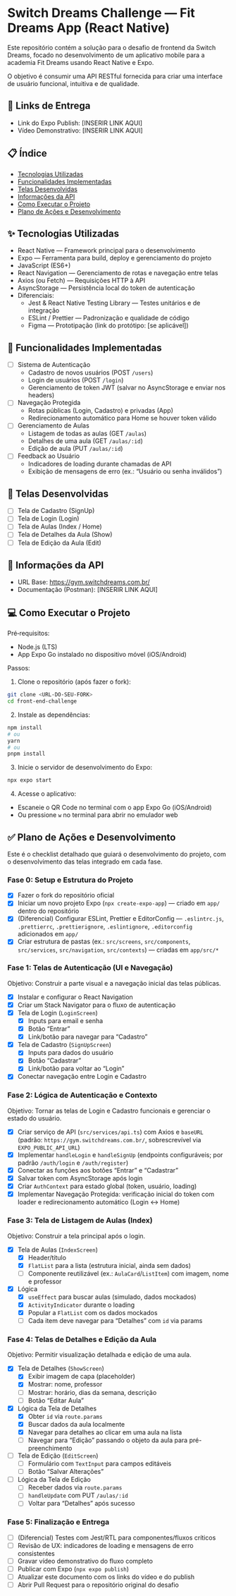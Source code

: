 # Switch Dreams Challenge — Fit Dreams App (React Native)

Este repositório contém a solução para o desafio de frontend da Switch Dreams, focado no desenvolvimento de um aplicativo mobile para a academia Fit Dreams usando React Native e Expo.

O objetivo é consumir uma API RESTful fornecida para criar uma interface de usuário funcional, intuitiva e de qualidade.

## 🔗 Links de Entrega

- Link do Expo Publish: [INSERIR LINK AQUI]
- Vídeo Demonstrativo: [INSERIR LINK AQUI]

## 📋 Índice

- [Tecnologias Utilizadas](#-tecnologias-utilizadas)
- [Funcionalidades Implementadas](#-funcionalidades-implementadas)
- [Telas Desenvolvidas](#-telas-desenvolvidas)
- [Informações da API](#-informações-da-api)
- [Como Executar o Projeto](#-como-executar-o-projeto)
- [Plano de Ações e Desenvolvimento](#-plano-de-ações-e-desenvolvimento)

## ✨ Tecnologias Utilizadas

- React Native — Framework principal para o desenvolvimento
- Expo — Ferramenta para build, deploy e gerenciamento do projeto
- JavaScript (ES6+)
- React Navigation — Gerenciamento de rotas e navegação entre telas
- Axios (ou Fetch) — Requisições HTTP à API
- AsyncStorage — Persistência local do token de autenticação
- Diferenciais:
	- Jest & React Native Testing Library — Testes unitários e de integração
	- ESLint / Prettier — Padronização e qualidade de código
	- Figma — Prototipação (link do protótipo: [se aplicável])

## 🚀 Funcionalidades Implementadas

- [ ] Sistema de Autenticação
	- Cadastro de novos usuários (POST `/users`)
	- Login de usuários (POST `/login`)
	- Gerenciamento de token JWT (salvar no AsyncStorage e enviar nos headers)
- [ ] Navegação Protegida
	- Rotas públicas (Login, Cadastro) e privadas (App)
	- Redirecionamento automático para Home se houver token válido
- [ ] Gerenciamento de Aulas
	- Listagem de todas as aulas (GET `/aulas`)
	- Detalhes de uma aula (GET `/aulas/:id`)
	- Edição de aula (PUT `/aulas/:id`)
- [ ] Feedback ao Usuário
	- Indicadores de loading durante chamadas de API
	- Exibição de mensagens de erro (ex.: “Usuário ou senha inválidos”)

## 📱 Telas Desenvolvidas

- [ ] Tela de Cadastro (SignUp)
- [ ] Tela de Login (Login)
- [ ] Tela de Aulas (Index / Home)
- [ ] Tela de Detalhes da Aula (Show)
- [ ] Tela de Edição da Aula (Edit)

## 🔗 Informações da API

- URL Base: https://gym.switchdreams.com.br/
- Documentação (Postman): [INSERIR LINK AQUI]

## 💻 Como Executar o Projeto

Pré‑requisitos:
- Node.js (LTS)
- App Expo Go instalado no dispositivo móvel (iOS/Android)

Passos:
1) Clone o repositório (após fazer o fork):

```bash
git clone <URL-DO-SEU-FORK>
cd front-end-challenge
```

2) Instale as dependências:

```bash
npm install
# ou
yarn
# ou
pnpm install
```

3) Inicie o servidor de desenvolvimento do Expo:

```bash
npx expo start
```

4) Acesse o aplicativo:
- Escaneie o QR Code no terminal com o app Expo Go (iOS/Android)
- Ou pressione `w` no terminal para abrir no emulador web

## ✅ Plano de Ações e Desenvolvimento

Este é o checklist detalhado que guiará o desenvolvimento do projeto, com o desenvolvimento das telas integrado em cada fase.

### Fase 0: Setup e Estrutura do Projeto

- [x] Fazer o fork do repositório oficial
- [x] Iniciar um novo projeto Expo (`npx create-expo-app`) — criado em `app/` dentro do repositório
- [x] (Diferencial) Configurar ESLint, Prettier e EditorConfig — `.eslintrc.js`, `.prettierrc`, `.prettierignore`, `.eslintignore`, `.editorconfig` adicionados em `app/`
- [x] Criar estrutura de pastas (ex.: `src/screens`, `src/components`, `src/services`, `src/navigation`, `src/contexts`) — criadas em `app/src/*`

### Fase 1: Telas de Autenticação (UI e Navegação)

Objetivo: Construir a parte visual e a navegação inicial das telas públicas.

 - [x] Instalar e configurar o React Navigation
 - [x] Criar um Stack Navigator para o fluxo de autenticação
 - [x] Tela de Login (`LoginScreen`)
	- [x] Inputs para email e senha
	- [x] Botão “Entrar”
	- [x] Link/botão para navegar para “Cadastro”
 - [x] Tela de Cadastro (`SignUpScreen`)
	- [x] Inputs para dados do usuário
	- [x] Botão “Cadastrar”
	- [x] Link/botão para voltar ao “Login”
 - [x] Conectar navegação entre Login e Cadastro

### Fase 2: Lógica de Autenticação e Contexto

Objetivo: Tornar as telas de Login e Cadastro funcionais e gerenciar o estado do usuário.

- [x] Criar serviço de API (`src/services/api.ts`) com Axios e `baseURL` (padrão: `https://gym.switchdreams.com.br/`, sobrescrevível via `EXPO_PUBLIC_API_URL`)
- [x] Implementar `handleLogin` e `handleSignUp` (endpoints configuráveis; por padrão `/auth/login` e `/auth/register`)
- [x] Conectar as funções aos botões “Entrar” e “Cadastrar”
- [x] Salvar token com AsyncStorage após login
- [x] Criar `AuthContext` para estado global (token, usuário, loading)
- [x] Implementar Navegação Protegida: verificação inicial do token com loader e redirecionamento automático (Login ↔ Home)

### Fase 3: Tela de Listagem de Aulas (Index)

Objetivo: Construir a tela principal após o login.

- [x] Tela de Aulas (`IndexScreen`)
	- [x] Header/título
	- [x] `FlatList` para a lista (estrutura inicial, ainda sem dados)
	- [ ] Componente reutilizável (ex.: `AulaCard`/`ListItem`) com imagem, nome e professor
- [x] Lógica
	- [x] `useEffect` para buscar aulas (simulado, dados mockados)
	- [x] `ActivityIndicator` durante o loading
	- [x] Popular a `FlatList` com os dados mockados
	- [ ] Cada item deve navegar para “Detalhes” com `id` via params

### Fase 4: Telas de Detalhes e Edição da Aula

Objetivo: Permitir visualização detalhada e edição de uma aula.

- [x] Tela de Detalhes (`ShowScreen`)
	- [x] Exibir imagem de capa (placeholder)
	- [x] Mostrar: nome, professor
	- [ ] Mostrar: horário, dias da semana, descrição
	- [ ] Botão “Editar Aula”
- [x] Lógica da Tela de Detalhes
	- [x] Obter `id` via `route.params`
	- [x] Buscar dados da aula localmente
	- [x] Navegar para detalhes ao clicar em uma aula na lista
	- [ ] Navegar para “Edição” passando o objeto da aula para pré-preenchimento
- [ ] Tela de Edição (`EditScreen`)
	- [ ] Formulário com `TextInput` para campos editáveis
	- [ ] Botão “Salvar Alterações”
- [ ] Lógica da Tela de Edição
	- [ ] Receber dados via `route.params`
	- [ ] `handleUpdate` com PUT `/aulas/:id`
	- [ ] Voltar para “Detalhes” após sucesso

### Fase 5: Finalização e Entrega

- [ ] (Diferencial) Testes com Jest/RTL para componentes/fluxos críticos
- [ ] Revisão de UX: indicadores de loading e mensagens de erro consistentes
- [ ] Gravar vídeo demonstrativo do fluxo completo
- [ ] Publicar com Expo (`npx expo publish`)
- [ ] Atualizar este documento com os links do vídeo e do publish
- [ ] Abrir Pull Request para o repositório original do desafio
